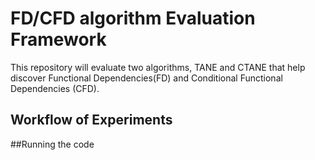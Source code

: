 # FD/CFD algorithm Evaluation Framework

This repository will evaluate two algorithms, TANE and CTANE that help discover Functional Dependencies(FD) 
and Conditional Functional Dependencies (CFD). 

## Workflow of Experiments


##Running the code
